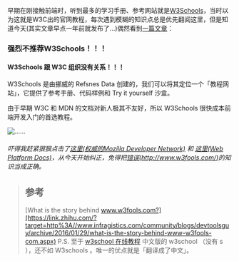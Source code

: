 早期在刚接触前端时，听到最多的学习手册、参考网站就是[W3Schools](http://www.w3school.com.cn/)，当时以为这就是W3C出的官网教程，每次遇到模糊的知识点总是优先翻阅这里，但是知道今天(其实文章早点一年前就发布了...)偶然看到[一篇文章](https://zhuanlan.zhihu.com/p/22332152)：

### 强烈不推荐W3Schools！！！
#### W3Schools 跟 W3C 组织没有关系！！！
W3Schools 是由挪威的 Refsnes Data 创建的，我们可以将其定位一个「教程网站」，它提供了参考手册、代码样例和 Try it yourself 沙盒。

由于早期 W3C 和 MDN 的文档对新人极其不友好，所以 W3Schools 很快成本前端开发入门的首选教程。

![......](https://upload-images.jianshu.io/upload_images/5780538-809b2503f42779de.png?imageMogr2/auto-orient/strip%7CimageView2/2/w/1240)

###### 吓得我赶紧狠狠点击了[这里(权威的Mozilla Developer Network)](https://developer.mozilla.org/zh-CN/docs/Web) 和 [这里(Web Platform Docs)](https://link.zhihu.com/?target=http%3A//www.webplatform.org/)，从今天开始纠正，免得把[错误(http://www.w3fools.com/)](http://www.w3fools.com/)的知识当成正确。

> ## 参考
> [What is the story behind www.w3fools.com?](https://link.zhihu.com/?target=http%3A//www.infragistics.com/community/blogs/devtoolsguy/archive/2016/01/29/what-is-the-story-behind-www-w3fools-com.aspx)
P.S. 至于 [w3school 在线教程](https://link.zhihu.com/?target=http%3A//www.w3school.com.cn/) 中文版的 w3school （没有 s ），还不如 W3schools 。唯一的优点就是「翻译成了中文」。
